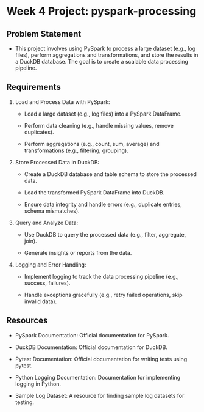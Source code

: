 # Week 4 Project: pyspark-processing

## Problem Statement
- This project involves using PySpark to process a large dataset (e.g., log files), perform aggregations and transformations, and store the results in a DuckDB database. The goal is to create a scalable data processing pipeline.

## Requirements
1. Load and Process Data with PySpark:

    - Load a large dataset (e.g., log files) into a PySpark DataFrame.

    - Perform data cleaning (e.g., handle missing values, remove duplicates).

    - Perform aggregations (e.g., count, sum, average) and transformations (e.g., filtering, grouping).

2. Store Processed Data in DuckDB:

    - Create a DuckDB database and table schema to store the processed data.

    - Load the transformed PySpark DataFrame into DuckDB.
    - Ensure data integrity and handle errors (e.g., duplicate entries, schema mismatches).

3. Query and Analyze Data:

    - Use DuckDB to query the processed data (e.g., filter, aggregate, join).

    - Generate insights or reports from the data.

4. Logging and Error Handling:

    - Implement logging to track the data processing pipeline (e.g., success, failures).

    - Handle exceptions gracefully (e.g., retry failed operations, skip invalid data).

## Resources
- PySpark Documentation: Official documentation for PySpark.

- DuckDB Documentation: Official documentation for DuckDB.

- Pytest Documentation: Official documentation for writing tests using pytest.

- Python Logging Documentation: Documentation for implementing logging in Python.

- Sample Log Dataset: A resource for finding sample log datasets for testing.
